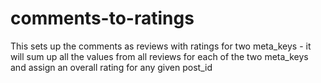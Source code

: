 comments-to-ratings
===================

This sets up the comments as reviews with ratings for two meta_keys - it will sum up all the values from all reviews for each of the two meta_keys and assign an overall rating for any given post_id
